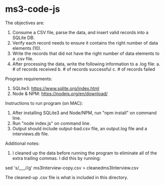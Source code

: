 # ms3-code-js

The objectives are:

1. Consume a CSV file, parse the data, and insert valid records into a SQLite DB.
2. Verify each record needs to ensure it contains the right number of data elements (10).
3. Write the records that did not have the right number of data elements to a .csv file.
4. After processing the data, write the following information to a .log file: a. # of records received b. # of records successful c. # of records failed

Program requirements:

1. SQLite3: https://www.sqlite.org/index.html
2. Node & NPM: https://nodejs.org/en/download/

Instructions to run program (on MAC):

1. After installing SQLite3 and Node/NPM, run "npm install" on command line.
2. Run "node index.js" on command line.
3. Output should include output-bad.csv file, an output.log file and a interviews.db file.

Additional notes:

1. I cleaned up the data before running the program to eliminate all of the extra trailing commas.  I did this by running:

sed 's/,,,,,//g' ms3Interview-copy.csv > cleanedms3Interview.csv

The cleaned-up .csv file is what is included in this directory.
